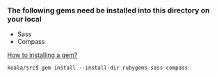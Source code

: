 ### The following gems need be installed into this directory on your local

* Sass
* Compass

[How to installing a gem?](http://docs.rubygems.org/read/chapter/10#page33)

`koala/src$ gem install --install-dir rubygems sass compass`